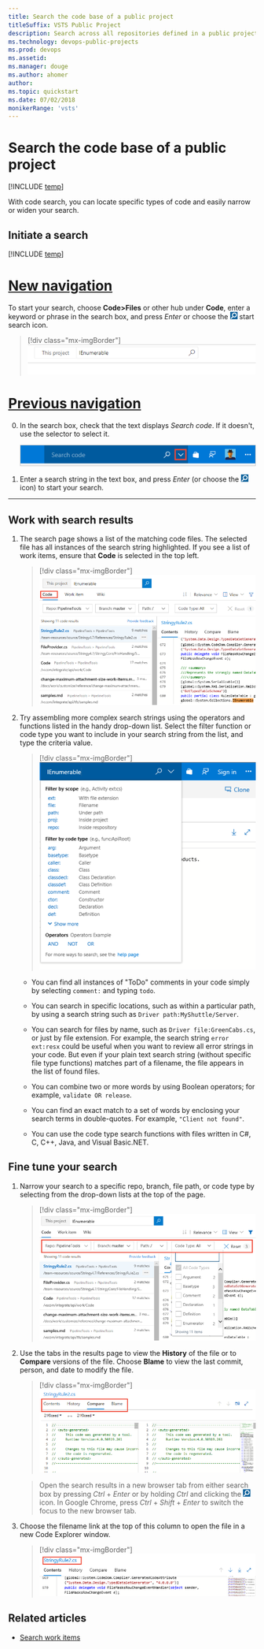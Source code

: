 ```yaml
---
title: Search the code base of a public project  
titleSuffix: VSTS Public Project
description: Search across all repositories defined in a public project to find specific types of code   
ms.technology: devops-public-projects
ms.prod: devops
ms.assetid: 
ms.manager: douge
ms.author: ahomer
author: 
ms.topic: quickstart
ms.date: 07/02/2018
monikerRange: 'vsts'
---
```


# Search the code base of a public project

[!INCLUDE [temp](_shared/version-public-projects.md)]  

With code search, you can locate specific types of code and easily narrow or widen your search.


<a name="start-search"></a>
## Initiate a search 

[!INCLUDE [temp](_shared/navigation.md)] 

# [New navigation](#tab/new-nav)

To start your search, choose **Code>Files** or other hub under **Code**, enter a keyword or phrase in the search box, and press *Enter* or choose the ![](../../project/search/_img/_shared/start-search-icon.png) start search icon. 

> [!div class="mx-imgBorder"]
> ![Work Item Search box, vertical navigation](_img/search/code-search-vert.png)    

# [Previous navigation](#tab/previous-nav)  

0. In the search box, check that the text displays _Search code_. If it doesn't, use the selector to select it.

   ![Switching between searching for code and work items](../../project/search/_img/code-search-get-started/title-bar-search-box-empty-outlined.png)

0. Enter a search string in the text box, and press _Enter_ (or choose the 
   ![start search icon](../../project/search/_img/_shared/start-search-icon.png) icon) to start your search.



---

## Work with search results  

1. The search page shows a list of the matching code files. The selected file has all
   instances of the search string highlighted. If you see a list of work items, ensure that **Code** is selected in the top left.

	> [!div class="mx-imgBorder"]  
	> ![Code search results example](_img/search/code-search-example.png) 

1. Try assembling more complex search strings using the operators and functions listed in the handy 
   drop-down list. Select the filter function or code type you want to include in your search string from the
   list, and type the criteria value.

	> [!div class="mx-imgBorder"]  
	> ![Search from VSTS title bar](_img/search/code-search-filters.png)     

   * You can find all instances of "ToDo" comments in your code simply by selecting `comment:` and typing `todo`. 

   * You can search in specific locations, such as within a particular path, by using a search string such as `Driver path:MyShuttle/Server`. 

   * You can search for files by name, such as `Driver file:GreenCabs.cs`, or just by file extension. For example, the search string 
    `error ext:resx` could be useful when you want to review all error strings in your code. 
    But even if your plain text search string (without specific file type functions) 
    matches part of a filename, the file appears in the list of found files.

   * You can combine two or more words by using Boolean operators; for example, `validate OR release`.

   * You can find an exact match to a set of words by enclosing your search terms in double-quotes. For example, `"Client not found"`. 

   * You can use the code type search functions with files written in C#, C, C++, Java, and Visual Basic.NET.



## Fine tune your search

1. Narrow your search to a specific repo, branch, file path, or code type by selecting from the drop-down lists at the top of the page.

	> [!div class="mx-imgBorder"]  
	> ![Use drop-down lists to narrow your search](_img/search/code-search-code-types.png)   

1. Use the tabs in the results page to view the **History** of the file or to **Compare** versions of the file. Choose **Blame** to view the last commit, person, and date to modify the file.

	> [!div class="mx-imgBorder"]  
	> ![Use tabs to view history and compare files](_img/search/code-search-contents-history-views.png)   	 

   > Open the search results in a new browser tab from either search box by
   pressing _Ctrl_ + _Enter_ or by holding _Ctrl_ and clicking  the
   ![start search icon](../../project/search/_img/_shared/start-search-icon.png) icon.
   In Google Chrome, press _Ctrl_ + _Shift_ + _Enter_ to switch the focus
   to the new browser tab.

1. Choose the filename link at the top of this column to open the file in a new Code Explorer window.

	> [!div class="mx-imgBorder"]  
	> ![Open the file in Code Explorer](_img/search/code-search-open-file.png)   	 



## Related articles

- [Search work items](work-item-search-public.md) 



